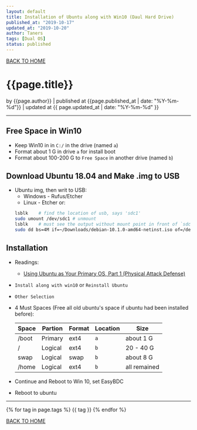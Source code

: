 ```yaml
---
layout: default
title: Installation of Ubuntu along with Win10 (Daul Hard Drive)
published_at: "2019-10-17"
updated_at: "2019-10-20"
author: Taners
tags: [Dual OS]
status: published
---
```


[BACK TO HOME](https://tane-rs.github.io)

# {{page.title}}

by {{page.author}} |
published at {{page.published_at | date: "%Y-%m-%d"}} |
updated at {{ page.updated_at | date: "%Y-%m-%d" }}

---

## Free Space in Win10
- Keep Win10 in in `C:/` in the drive (named `a`)
- Format about 1 G in drive `a` for install boot
- Format about 100-200 G to `Free Space` in another drive (named `b`)

## Download Ubuntu 18.04 and Make .img to USB
- Ubuntu img, then writ to USB:
  - Windows - Rufus/Etcher
  - Linux - Etcher or:
  ```bash
  lsblk    # find the location of usb, says 'sdc1'
  sudo umount /dev/sdc1 # unmount
  lsblk    # must see the output without mount point in front of `sdc1`
  sudo dd bs=4M if=~/Downloads/debian-10.1.0-amd64-netinst.iso of=/dev/sdc conv=fdatasync
  ```

## Installation

- Readings: 
  - [Using Ubuntu as Your Primary OS, Part 1 (Physical Attack Defense)](https://null-byte.wonderhowto.com/how-to/locking-down-linux-using-ubuntu-as-your-primary-os-part-1-physical-attack-defense-0185565/)

- `Install along with win10` or `Reinstall Ubuntu`
- `Other Selection`
- 4 Must Spaces (Free all old ubuntu's space if ubuntu had been installed before):

    |Space|Partion|Format|Location|Size|
    |-|-|-|-|-|
    |/boot|Primary|ext4|`a`|about 1 G|
    |/|Logical|ext4|`b`|20 - 40 G|
    |swap|Logical|swap|`b`|about 8 G|
    |/home|Logical|ext4|`b`|all remained|

- Continue and Reboot to Win 10, set EasyBDC
- Reboot to ubuntu

---

{% for tag in page.tags %}
  {{ tag }}
{% endfor %}

[BACK TO HOME](https://tane-rs.github.io)

